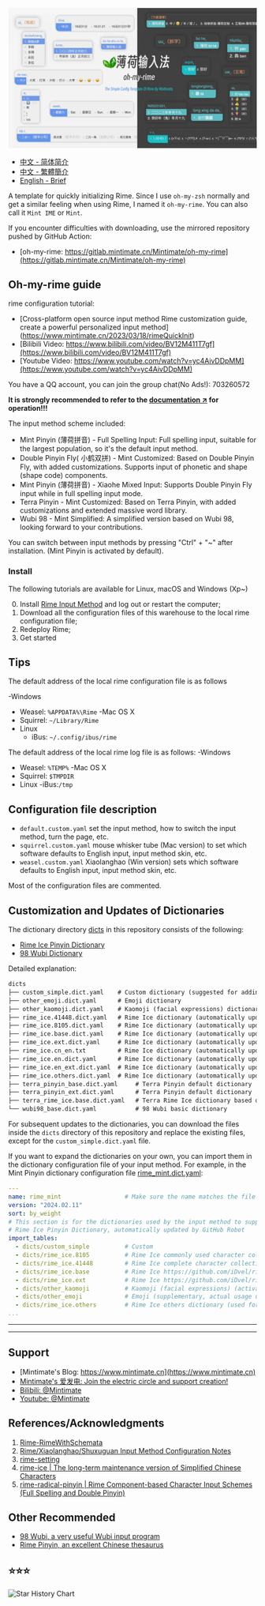
![style](demo.webp)

- [中文 - 简体简介](README.md)
- [中文 - 繁體簡介](README_zh-CHT.md)
- [English - Brief](README_en.md)

A template for quickly initializing Rime. Since I use `oh-my-zsh` normally and get a similar feeling when using Rime, I named it `oh-my-rime`. You can also call it `Mint IME` or `Mint`.

If you encounter difficulties with downloading, use the mirrored repository pushed by GitHub Action:
- [oh-my-rime: https://gitlab.mintimate.cn/Mintimate/oh-my-rime](https://gitlab.mintimate.cn/Mintimate/oh-my-rime)

## Oh-my-rime guide

rime configuration tutorial:
- [Cross-platform open source input method Rime customization guide, create a powerful personalized input method] (https://www.mintimate.cn/2023/03/18/rimeQuickInit)
- [Bilibili Video: https://www.bilibili.com/video/BV12M411T7gf](https://www.bilibili.com/video/BV12M411T7gf)
- [Youtube Video: https://www.youtube.com/watch?v=yc4AivDDpMM](https://www.youtube.com/watch?v=yc4AivDDpMM)

You have a QQ account, you can join the group chat(No Ads!): 703260572

**It is strongly recommended to refer to the [documentation ↗](https://www.mintimate.cc) for operation!!!**

The input method scheme included:

- Mint Pinyin (薄荷拼音) - Full Spelling Input: Full spelling input, suitable for the largest population, so it's the default input method.
- Double Pinyin Fly( 小鹤双拼) - Mint Customized: Based on Double Pinyin Fly, with added customizations. Supports input of phonetic and shape (shape code) components.
- Mint Pinyin (薄荷拼音) - Xiaohe Mixed Input: Supports Double Pinyin Fly input while in full spelling input mode.
- Terra Pinyin - Mint Customized: Based on Terra Pinyin, with added customizations and extended massive word library.
- Wubi 98 - Mint Simplified: A simplified version based on Wubi 98, looking forward to your contributions.

You can switch between input methods by pressing "Ctrl" + "~" after installation. (Mint Pinyin is activated by default).

### Install

The following tutorials are available for Linux, macOS and Windows (Xp~)

0. Install [Rime Input Method](https://rime.im/) and log out or restart the computer;
1. Download all the configuration files of this warehouse to the local rime configuration file;
2. Redeploy Rime;
3. Get started

## Tips
The default address of the local rime configuration file is as follows

-Windows
  - Weasel: `%APPDATA%\Rime`
-Mac OS X
  - Squirrel: `~/Library/Rime`
- Linux
  - iBus: `~/.config/ibus/rime`

The default address of the local rime log file is as follows:
-Windows
  - Weasel: `%TEMP%`
-Mac OS X
  - Squirrel: `$TMPDIR`
- Linux
  -iBus:`/tmp`


## Configuration file description

- `default.custom.yaml` set the input method, how to switch the input method, turn the page, etc.
- `squirrel.custom.yaml` mouse whisker tube (Mac version) to set which software defaults to English input, input method skin, etc.
- `weasel.custom.yaml` Xiaolanghao (Win version) sets which software defaults to English input, input method skin, etc.

Most of the configuration files are commented.

## Customization and Updates of Dictionaries

The dictionary directory [dicts](dicts) in this repository consists of the following:

- [Rime Ice Pinyin Dictionary](https://github.com/iDvel/rime-ice)
- [98 Wubi Dictionary](https://github.com/yanhuacuo/98wubi-tables)

Detailed explanation:
```txt
dicts
├── custom_simple.dict.yaml    # Custom dictionary (suggested for adding your own dictionaries)
├── other_emoji.dict.yaml      # Emoji dictionary
├── other_kaomoji.dict.yaml    # Kaomoji (facial expressions) dictionary (activated by `vv`)
├── rime_ice.41448.dict.yaml   # Rime Ice dictionary (automatically updated by GitHub Action)
├── rime_ice.8105.dict.yaml    # Rime Ice dictionary (automatically updated by GitHub Action)
├── rime_ice.base.dict.yaml    # Rime Ice dictionary (automatically updated by GitHub Action)
├── rime_ice.ext.dict.yaml     # Rime Ice dictionary (automatically updated by GitHub Action)
├── rime_ice.cn_en.txt         # Rime Ice dictionary (automatically updated by GitHub Action)
├── rime_ice.en.dict.yaml      # Rime Ice dictionary (automatically updated by GitHub Action)
├── rime_ice.en_ext.dict.yaml  # Rime Ice dictionary (automatically updated by GitHub Action)
├── rime_ice.others.dict.yaml  # Rime Ice dictionary (automatically updated by GitHub Action)
├── terra_pinyin_base.dict.yaml     # Terra Pinyin default dictionary
├── terra_pinyin_ext.dict.yaml      # Terra Pinyin default dictionary
├── terra_rime_ice.base.dict.yaml   # Terra Rime Ice dictionary based on Python script conversion and automatic updating
└── wubi98_base.dict.yaml           # 98 Wubi basic dictionary
```

For subsequent updates to the dictionaries, you can download the files inside the `dicts` directory of this repository and replace the existing files, except for the `custom_simple.dict.yaml` file.

If you want to expand the dictionaries on your own, you can import them in the dictionary configuration file of your input method. For example, in the Mint Pinyin dictionary configuration file [rime_mint.dict.yaml](rime_mint.dict.yaml):
```yaml
---
name: rime_mint                  # Make sure the name matches the file name
version: "2024.02.11"
sort: by_weight
# This section is for the dictionaries used by the input method to supplement and expand the vocabulary
# Rime Ice Pinyin Dictionary, automatically updated by GitHub Robot
import_tables:
  - dicts/custom_simple          # Custom
  - dicts/rime_ice.8105          # Rime Ice commonly used character collection
  - dicts/rime_ice.41448         # Rime Ice complete character collection
  - dicts/rime_ice.base          # Rime Ice https://github.com/iDvel/rime-ice
  - dicts/rime_ice.ext           # Rime Ice https://github.com/iDvel/rime-ice
  - dicts/other_kaomoji          # Kaomoji (facial expressions) (activated by `vv`)
  - dicts/other_emoji            # Emoji (supplementary, actual usage usually requires OpenCC)
  - dicts/rime_ice.others        # Rime Ice others dictionary (used for automatic error correction)
...
```

------

------

## Support

- [Mintimate's Blog: https://www.mintimate.cn](https://www.mintimate.cn)
- [Mintimate's 爱发电: Join the electric circle and support creation!](https://afdian.net/a/mintimate)
- [Bilibili: @Mintimate](https://space.bilibili.com/355567627)
- [Youtube: @Mintimate](https://www.youtube.com/channel/UCI7LLdUGNzkcKOE7grAqCoA)


## References/Acknowledgments

1. [Rime-RimeWithSchemata](https://github.com/rime/home/wiki/RimeWithSchemata)
2. [Rime/Xiaolanghao/Shuxuguan Input Method Configuration Notes](https://chenhe.me/post/oh-my-rime)
3. [rime-setting](https://github.com/Iorest/rime-setting)
4. [rime-ice | The long-term maintenance version of Simplified Chinese Characters](https://github.com/iDvel/rime-ice)
5. [rime-radical-pinyin | Rime Component-based Character Input Schemes (Full Spelling and Double Pinyin)](https://github.com/mirtlecn/rime-radical-pinyin)

## Other Recommended
- [98 Wubi, a very useful Wubi input program](http://www.98wubi.com/)
- [Rime Pinyin, an excellent Chinese thesaurus](https://github.com/iDvel/rime-ice)

## ⭐⭐⭐

<picture>
<source media="(prefers-color-scheme: dark)" srcset="https://api.star-history.com/svg?repos=Mintimate/oh-my-rime&type=Timeline&theme=dark" />
<source media="(prefers-color-scheme: light)" srcset="https://api.star-history.com/svg?repos=Mintimate/oh-my-rime&type=Timeline" />
<img alt="Star History Chart" src="https://api.star-history.com/svg?repos=Mintimate/oh-my-rime&type=Timeline" />
</picture>
